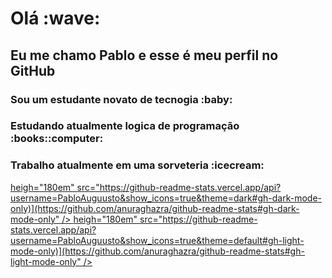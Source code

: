 <h1>Olá :wave:</h1>
<h2>Eu me chamo Pablo e esse é meu perfil no GitHub</h2>
<h3>Sou um estudante novato de tecnogia :baby:</h3>
<h3>Estudando atualmente logica de programação :books::computer:</h3>
<h3>Trabalho atualmente em uma sorveteria :icecream:</h3>

<div>
<a href="https://github.com/PabloAuguusto">  
<img>heigh="180em" src="https://github-readme-stats.vercel.app/api?username=PabloAuguusto&show_icons=true&theme=dark#gh-dark-mode-only)](https://github.com/anuraghazra/github-readme-stats#gh-dark-mode-only" />
<img>heigh="180em" src="https://github-readme-stats.vercel.app/api?username=PabloAuguusto&show_icons=true&theme=default#gh-light-mode-only)](https://github.com/anuraghazra/github-readme-stats#gh-light-mode-only" />
</div>
